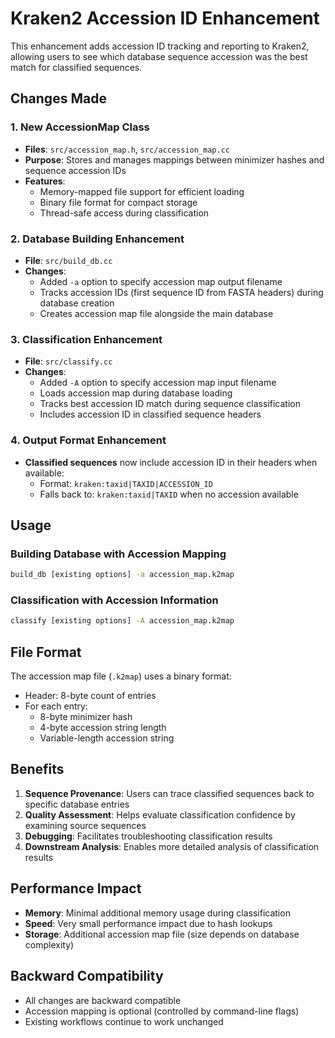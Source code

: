 # Kraken2 Accession ID Enhancement

This enhancement adds accession ID tracking and reporting to Kraken2, allowing users to see which database sequence accession was the best match for classified sequences.

## Changes Made

### 1. New AccessionMap Class
- **Files**: `src/accession_map.h`, `src/accession_map.cc`
- **Purpose**: Stores and manages mappings between minimizer hashes and sequence accession IDs
- **Features**:
  - Memory-mapped file support for efficient loading
  - Binary file format for compact storage
  - Thread-safe access during classification

### 2. Database Building Enhancement
- **File**: `src/build_db.cc`
- **Changes**:
  - Added `-a` option to specify accession map output filename
  - Tracks accession IDs (first sequence ID from FASTA headers) during database creation
  - Creates accession map file alongside the main database

### 3. Classification Enhancement
- **File**: `src/classify.cc`
- **Changes**:
  - Added `-A` option to specify accession map input filename
  - Loads accession map during database loading
  - Tracks best accession ID match during sequence classification
  - Includes accession ID in classified sequence headers

### 4. Output Format Enhancement
- **Classified sequences** now include accession ID in their headers when available:
  - Format: `kraken:taxid|TAXID|ACCESSION_ID`
  - Falls back to: `kraken:taxid|TAXID` when no accession available

## Usage

### Building Database with Accession Mapping
```bash
build_db [existing options] -a accession_map.k2map
```

### Classification with Accession Information
```bash
classify [existing options] -A accession_map.k2map
```

## File Format

The accession map file (`.k2map`) uses a binary format:
- Header: 8-byte count of entries
- For each entry:
  - 8-byte minimizer hash
  - 4-byte accession string length
  - Variable-length accession string

## Benefits

1. **Sequence Provenance**: Users can trace classified sequences back to specific database entries
2. **Quality Assessment**: Helps evaluate classification confidence by examining source sequences
3. **Debugging**: Facilitates troubleshooting classification results
4. **Downstream Analysis**: Enables more detailed analysis of classification results

## Performance Impact

- **Memory**: Minimal additional memory usage during classification
- **Speed**: Very small performance impact due to hash lookups
- **Storage**: Additional accession map file (size depends on database complexity)

## Backward Compatibility

- All changes are backward compatible
- Accession mapping is optional (controlled by command-line flags)
- Existing workflows continue to work unchanged 